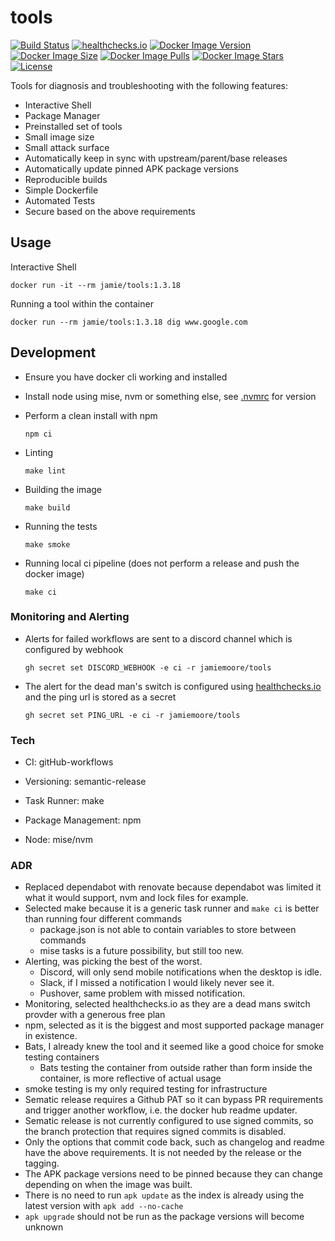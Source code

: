 # tools

[![Build Status](https://github.com/jamiemoore/tools/workflows/ci/badge.svg)](https://github.com/jamiemoore/tools/actions/workflows/ci.yml)
[![healthchecks.io](https://healthchecks.io/badge/27bf2f53-c0ef-4517-86df-6b10f21c732e/CpsP3JLr-2.svg)](https://healthchecks.io/)
[![Docker Image Version](https://img.shields.io/docker/v/jamie/tools)](https://hub.docker.com/r/jamie/tools)
[![Docker Image Size](https://img.shields.io/docker/image-size/jamie/tools)](https://hub.docker.com/r/jamie/tools)
[![Docker Image Pulls](https://img.shields.io/docker/pulls/jamie/tools)](https://hub.docker.com/r/jamie/tools)
[![Docker Image Stars](https://img.shields.io/docker/stars/jamie/tools)](https://hub.docker.com/r/jamie/tools)
[![License](https://img.shields.io/github/license/jamiemoore/tools)](https://opensource.org/licenses/MIT)

Tools for diagnosis and troubleshooting with the following features:

- Interactive Shell
- Package Manager
- Preinstalled set of tools
- Small image size
- Small attack surface
- Automatically keep in sync with upstream/parent/base releases
- Automatically update pinned APK package versions
- Reproducible builds
- Simple Dockerfile
- Automated Tests
- Secure based on the above requirements

## Usage

Interactive Shell

```
docker run -it --rm jamie/tools:1.3.18
```

Running a tool within the container

```
docker run --rm jamie/tools:1.3.18 dig www.google.com
```

## Development

- Ensure you have docker cli working and installed

- Install node using mise, nvm or something else, see [.nvmrc](.nvmrc) for version

- Perform a clean install with npm

  ```
  npm ci
  ```

* Linting

  ```
  make lint
  ```

* Building the image

  ```
  make build
  ```

* Running the tests

  ```
  make smoke
  ```

* Running local ci pipeline (does not perform a release and push the docker image)

  ```
  make ci
  ```

### Monitoring and Alerting

- Alerts for failed workflows are sent to a discord channel which is configured by webhook

  ```
  gh secret set DISCORD_WEBHOOK -e ci -r jamiemoore/tools
  ```

- The alert for the dead man's switch is configured using [healthchecks.io](https://healthchecks.io/) and the ping url is stored as a secret

  ```
  gh secret set PING_URL -e ci -r jamiemoore/tools
  ```

### Tech

- CI: gitHub-workflows

- Versioning: semantic-release

- Task Runner: make

- Package Management: npm

- Node: mise/nvm

### ADR

- Replaced dependabot with renovate because dependabot was limited it what it would support, nvm and lock files for example.
- Selected make because it is a generic task runner and `make ci` is better than running four different commands
  - package.json is not able to contain variables to store between commands
  - mise tasks is a future possibility, but still too new.
- Alerting, was picking the best of the worst.
  - Discord, will only send mobile notifications when the desktop is idle.
  - Slack, if I missed a notification I would likely never see it.
  - Pushover, same problem with missed notification.
- Monitoring, selected healthchecks.io as they are a dead mans switch provder with a generous free plan
- npm, selected as it is the biggest and most supported package manager in existence.
- Bats, I already knew the tool and it seemed like a good choice for smoke testing containers
  - Bats testing the container from outside rather than form inside the container, is more reflective of actual usage
- smoke testing is my only required testing for infrastructure
- Sematic release requires a Github PAT so it can bypass PR requirements and trigger another workflow, i.e. the docker hub readme updater.
- Sematic release is not currently configured to use signed commits, so the branch protection that requires signed commits is disabled.
- Only the options that commit code back, such as changelog and readme have the above requirements. It is not needed by the release or the tagging.
- The APK package versions need to be pinned because they can change depending on when the image was built.
- There is no need to run `apk update` as the index is already using the latest version with `apk add --no-cache`
- `apk upgrade` should not be run as the package versions will become unknown
